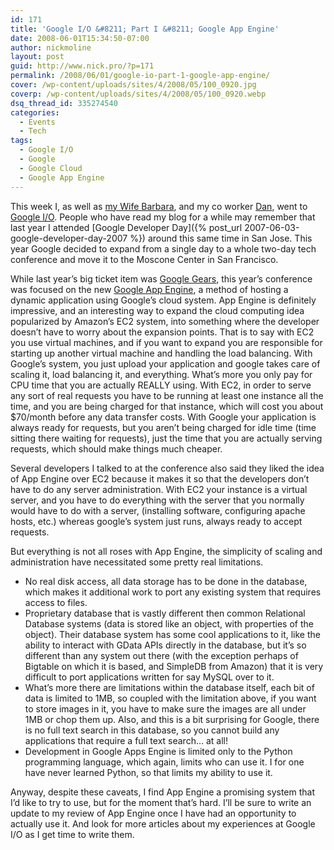 ```yaml
---
id: 171
title: 'Google I/O &#8211; Part I &#8211; Google App Engine'
date: 2008-06-01T15:34:50-07:00
author: nickmoline
layout: post
guid: http://www.nick.pro/?p=171
permalink: /2008/06/01/google-io-part-1-google-app-engine/
cover: /wp-content/uploads/sites/4/2008/05/100_0920.jpg
coverp: /wp-content/uploads/sites/4/2008/05/100_0920.webp
dsq_thread_id: 335274540
categories:
  - Events
  - Tech
tags:
  - Google I/O
  - Google
  - Google Cloud
  - Google App Engine
---
```

This week I, as well as [my Wife Barbara](http://www.barbara.pro), and my co worker [Dan](http://www.danvuquoc.com/), went to [Google I/O](http://code.google.com/events/io/). People who have read my blog for a while may remember that last year I attended [Google Developer Day]({% post_url 2007-06-03-google-developer-day-2007 %}) around this same time in San Jose. This year Google decided to expand from a single day to a whole two-day tech conference and move it to the Moscone Center in San Francisco.

<!--more-->

While last year&#8217;s big ticket item was [Google Gears](http://gears.google.com), this year&#8217;s conference was focused on the new [Google App Engine](http://code.google.com/appengine/), a method of hosting a dynamic application using Google&#8217;s cloud system. App Engine is definitely impressive, and an interesting way to expand the cloud computing idea popularized by Amazon&#8217;s EC2 system, into something where the developer doesn&#8217;t have to worry about the expansion points. That is to say with EC2 you use virtual machines, and if you want to expand you are responsible for starting up another virtual machine and handling the load balancing. With Google&#8217;s system, you just upload your application and google takes care of scaling it, load balancing it, and everything. What&#8217;s more you only pay for CPU time that you are actually REALLY using. With EC2, in order to serve any sort of real requests you have to be running at least one instance all the time, and you are being charged for that instance, which will cost you about $70/month before any data transfer costs. With Google your application is always ready for requests, but you aren&#8217;t being charged for idle time (time sitting there waiting for requests), just the time that you are actually serving requests, which should make things much cheaper.

Several developers I talked to at the conference also said they liked the idea of App Engine over EC2 because it makes it so that the developers don&#8217;t have to do any server administration. With EC2 your instance is a virtual server, and you have to do everything with the server that you normally would have to do with a server, (installing software, configuring apache hosts, etc.) whereas google&#8217;s system just runs, always ready to accept requests.

But everything is not all roses with App Engine, the simplicity of scaling and administration have necessitated some pretty real limitations.

* No real disk access, all data storage has to be done in the database, which makes it additional work to port any existing system that requires access to files.
* Proprietary database that is vastly different then common Relational Database systems (data is stored like an object, with properties of the object). Their database system has some cool applications to it, like the ability to interact with GData APIs directly in the database, but it&#8217;s so different than any system out there (with the exception perhaps of Bigtable on which it is based, and SimpleDB from Amazon) that it is very difficult to port applications written for say MySQL over to it.
* What&#8217;s more there are limitations within the database itself, each bit of data is limited to 1MB, so coupled with the limitation above, if you want to store images in it, you have to make sure the images are all under 1MB or chop them up. Also, and this is a bit surprising for Google, there is no full text search in this database, so you cannot build any applications that require a full text search&#8230; at all!
* Development in Google Apps Engine is limited only to the Python programming language, which again, limits who can use it. I for one have never learned Python, so that limits my ability to use it.

Anyway, despite these caveats, I find App Engine a promising system that I&#8217;d like to try to use, but for the moment that&#8217;s hard. I&#8217;ll be sure to write an update to my review of App Engine once I have had an opportunity to actually use it. And look for more articles about my experiences at Google I/O as I get time to write them.